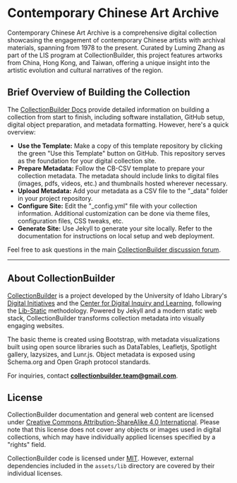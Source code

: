 # Contemporary Chinese Art Archive

Contemporary Chinese Art Archive is a comprehensive digital collection showcasing the engagement of contemporary Chinese artists with archival materials, spanning from 1978 to the present. Curated by Luming Zhang as part of the LIS program at CollectionBuilder, this project features artworks from China, Hong Kong, and Taiwan, offering a unique insight into the artistic evolution and cultural narratives of the region.

## Brief Overview of Building the Collection

The [CollectionBuilder Docs](https://collectionbuilder.github.io/cb-docs/) provide detailed information on building a collection from start to finish, including software installation, GitHub setup, digital object preparation, and metadata formatting. However, here's a quick overview:

- **Use the Template:** Make a copy of this template repository by clicking the green "Use this Template" button on GitHub. This repository serves as the foundation for your digital collection site.
- **Prepare Metadata:** Follow the CB-CSV template to prepare your collection metadata. The metadata should include links to digital files (images, pdfs, videos, etc.) and thumbnails hosted wherever necessary.
- **Upload Metadata:** Add your metadata as a CSV file to the "_data" folder in your project repository.
- **Configure Site:** Edit the "_config.yml" file with your collection information. Additional customization can be done via theme files, configuration files, CSS tweaks, etc.
- **Generate Site:** Use Jekyll to generate your site locally. Refer to the documentation for instructions on local setup and web deployment.

Feel free to ask questions in the main [CollectionBuilder discussion forum](https://github.com/CollectionBuilder/collectionbuilder.github.io/discussions).

----------

## About CollectionBuilder

[CollectionBuilder](https://collectionbuilder.github.io/) is a project developed by the University of Idaho Library's [Digital Initiatives](https://www.lib.uidaho.edu/digital/) and the [Center for Digital Inquiry and Learning](https://cdil.lib.uidaho.edu), following the [Lib-Static](https://lib-static.github.io/) methodology. Powered by Jekyll and a modern static web stack, CollectionBuilder transforms collection metadata into visually engaging websites.

The basic theme is created using Bootstrap, with metadata visualizations built using open source libraries such as DataTables, Leafletjs, Spotlight gallery, lazysizes, and Lunr.js. Object metadata is exposed using Schema.org and Open Graph protocol standards.

For inquiries, contact **collectionbuilder.team@gmail.com**.

## License

CollectionBuilder documentation and general web content are licensed under [Creative Commons Attribution-ShareAlike 4.0 International](http://creativecommons.org/licenses/by-sa/4.0/). Please note that this license does not cover any objects or images used in digital collections, which may have individually applied licenses specified by a "rights" field.

CollectionBuilder code is licensed under [MIT](https://github.com/CollectionBuilder/collectionbuilder-csv/blob/master/LICENSE). However, external dependencies included in the `assets/lib` directory are covered by their individual licenses.
